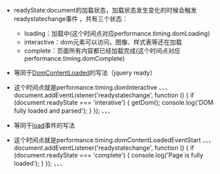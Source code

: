 - readyState:document的加载状态，加载状态发生变化的时候会触发readystatechange事件
，共有三个状态：
  - loading：加载中(这个时间点对应performance.timing.domLoading)
  - interactive：dom元素可以访问，图像、样式表等还在加载
  - complete：页面所有内容都已经加载完成(这个时间点对应performance.timing.domComplete)

- 等同于[DomContentLoaded](https://developer.mozilla.org/zh-CN/docs/Web/API/Document/DOMContentLoaded_event)的写法（jquery ready）
- 这个时间点就是performance.timing.domInteractive
、、、
document.addEventListener('readystatechange', function () {
    if (document.readyState === 'interative') {
        getDom();
        console.log('DOM fully loaded and parsed');
    }
});
、、、

- 等同于[load](https://developer.mozilla.org/en-US/docs/Web/API/Window/load_event)事件的写法
- 这个时间点就是performance.timing.domContentLoadedEventStart
、、、
document.addEventListener('readystatechange', function () {
    if (document.readyState === 'complete') {
        console.log('Page is fully loaded');
    }
});
、、、